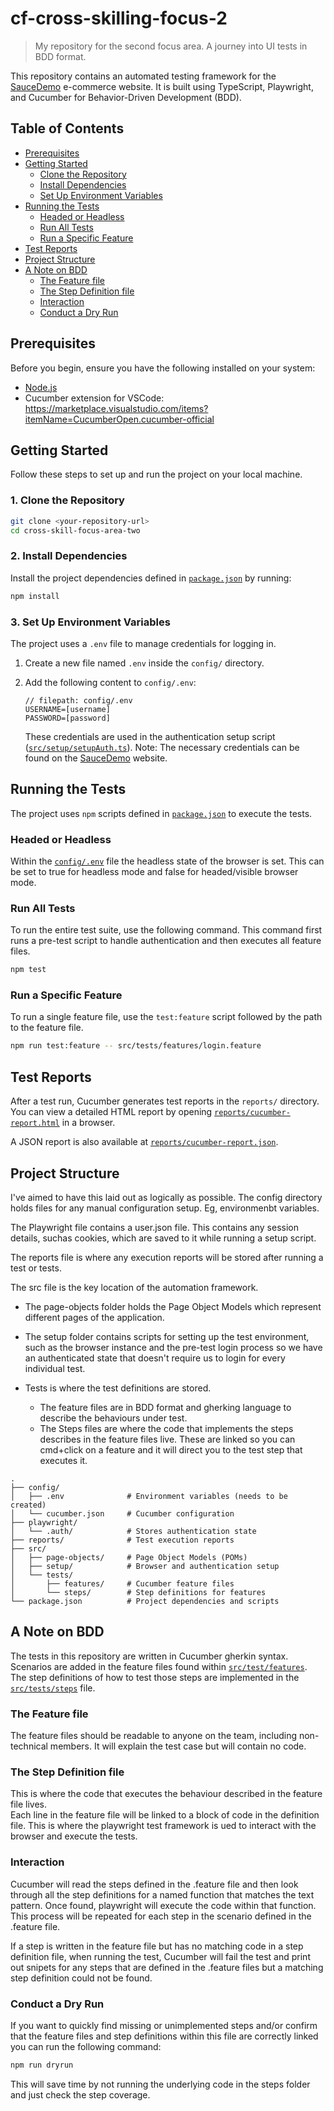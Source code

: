 # cf-cross-skilling-focus-2

> My repository for the second focus area. A journey into UI tests in BDD format.

This repository contains an automated testing framework for the [SauceDemo](https://www.saucedemo.com/) e-commerce website. It is built using TypeScript, Playwright, and Cucumber for Behavior-Driven Development (BDD).

## Table of Contents

- [Prerequisites](#prerequisites)
- [Getting Started](#getting-started)
    - [Clone the Repository](#1-clone-the-repository)
    - [Install Dependencies](#2-install-dependencies)
    - [Set Up Environment Variables](#3-set-up-environment-variables)
- [Running the Tests](#running-the-tests)
    - [Headed or Headless](#headed-or-headless)
    - [Run All Tests](#run-all-tests)
    - [Run a Specific Feature](#run-a-specific-feature)
- [Test Reports](#test-reports)
- [Project Structure](#project-structure)
- [A Note on BDD](#a-note-on-bdd)
    - [The Feature file](#the-feature-file)
    - [The Step Definition file](#the-step-definition-file)
    - [Interaction](#interaction)
    - [Conduct a Dry Run](#conduct-a-dry-run)

## Prerequisites

Before you begin, ensure you have the following installed on your system:
*   [Node.js](https://nodejs.org/)
*   Cucumber extension for VSCode: <br>
https://marketplace.visualstudio.com/items?itemName=CucumberOpen.cucumber-official 

## Getting Started

Follow these steps to set up and run the project on your local machine.

### 1. Clone the Repository

```sh
git clone <your-repository-url>
cd cross-skill-focus-area-two
```

### 2. Install Dependencies

Install the project dependencies defined in [`package.json`](package.json) by running:

```sh
npm install
```

### 3. Set Up Environment Variables

The project uses a `.env` file to manage credentials for logging in.

1.  Create a new file named `.env` inside the `config/` directory.
2.  Add the following content to `config/.env`:

    ```env
    // filepath: config/.env
    USERNAME=[username]
    PASSWORD=[password]
    ```

    These credentials are used in the authentication setup script ([`src/setup/setupAuth.ts`](src/setup/setupAuth.ts)).
    Note: The necessary credentials can be found on the [SauceDemo](https://www.saucedemo.com/) website.

## Running the Tests

The project uses `npm` scripts defined in [`package.json`](package.json) to execute the tests.

### Headed or Headless

Within the [`config/.env`](config/env.ts) file the headless state of the browser is set. This can be set to true for headless mode and false for headed/visible browser mode.


### Run All Tests

To run the entire test suite, use the following command. This command first runs a pre-test script to handle authentication and then executes all feature files.

```sh
npm test
```

### Run a Specific Feature

To run a single feature file, use the `test:feature` script followed by the path to the feature file.

```sh
npm run test:feature -- src/tests/features/login.feature
```

## Test Reports

After a test run, Cucumber generates test reports in the `reports/` directory. You can view a detailed HTML report by opening [`reports/cucumber-report.html`](reports/cucumber-report.html) in a browser. 

A JSON report is also available at [`reports/cucumber-report.json`](reports/cucumber-report.json).

## Project Structure

I've aimed to have this laid out as logically as possible. 
The config directory holds files for any manual configuration setup. Eg, environmenbt variables.


The Playwright file contains a user.json file. This contains any session details, suchas cookies, which are saved to it while running a setup script.


The reports file is where any execution reports will be stored after running a test or tests.


The src file is the key location of the automation framework.
- The page-objects  folder holds the Page Object Models which represent different pages of the application.

- The setup folder contains scripts for setting up the test environment, such as the browser instance and the pre-test login process so we have an authenticated state that doesn't require us to login for every individual test.

- Tests is where the test definitions are stored.
   - The feature files are in BDD format and gherking language to describe the behaviours under test.
   - The Steps files are where the code that implements the steps describes in the feature files live. These are linked so you can cmd+click on a feature and it will direct you to the test step that executes it.

```
.
├── config/
│   ├── .env              # Environment variables (needs to be created)
│   └── cucumber.json     # Cucumber configuration
├── playwright/
│   └── .auth/            # Stores authentication state
├── reports/              # Test execution reports
├── src/
│   ├── page-objects/     # Page Object Models (POMs)
│   ├── setup/            # Browser and authentication setup
│   └── tests/
│       ├── features/     # Cucumber feature files
│       └── steps/        # Step definitions for features
└── package.json          # Project dependencies and scripts
```

## A Note on BDD
The tests in this repository are written in Cucumber gherkin syntax.
Scenarios are added in the feature files found within [`src/test/features`](src/test/features).<br>
The step definitions of how to test those steps are implemented in the [`src/tests/steps`](src/tests/steps) file.

### The Feature file
The feature files should be readable to anyone on the team, including non-technical members. It will explain the test case but will contain no code.

### The Step Definition file
This is where the code that executes the behaviour described in the feature file lives.<br>
Each line in the feature file will be linked to a block of code in the definition file. This is where the playwright test framework is ued to interact with the browser and execute the tests.

### Interaction
Cucumber will read the steps defined in the .feature file and then look through all the step definitions for a named function that matches the text pattern.
Once found, playwright will execute the code within that function. This process will be repeated for each step in the scenario defined in the .feature file.

If a step is written in the feature file but has no matching code in a step definition file, when running the test, Cucumber will fail the test and print out snipets for any steps that are defined in the .feature files but a matching step definition could not be found. 

### Conduct a Dry Run
If you want to quickly find missing or unimplemented steps and/or confirm that the feature files and step definitions within this file are correctly linked you can run the following command:

```sh
npm run dryrun
```
This will save time by not running the underlying code in the steps folder and just check the step coverage.
